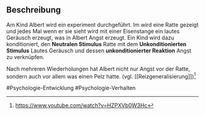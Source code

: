 ## Beschreibung
Am Kind Albert wird ein experiment durchgeführt. Im wird eine Ratte gezeigt und jedes Mal wenn er sie sieht wird mit einer Eisenstange ein lautes Geräusch erzeugt, was in Albert Angst erzeugt. 
Ein Kind wird dazu konditioniert, den **Neutralen Stimulus** Ratte mit dem **Unkonditionierten Stimulus** Lautes Geräusch und dessen **unkonditionierter Reaktion** Angst zu verknüpfen.

Nach mehreren Wiederholungen hat Albert nicht nur Angst vor der Ratte, sondern auch vor allem was einen Pelz hatte. (vgl. [[Reizgeneralisierung]])[^1]



#Psychologie-Entwicklung 
#Psychologie-Verhalten 

[^1]: https://www.youtube.com/watch?v=HZPXVb0W3Hc
